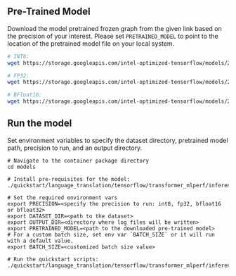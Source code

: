 <!--- 50. Baremetal -->
## Pre-Trained Model

Download the model pretrained frozen graph from the given link based on the precision of your interest. Please set `PRETRAINED_MODEL` to point to the location of the pretrained model file on your local system.
```bash
# INT8:
wget https://storage.googleapis.com/intel-optimized-tensorflow/models/2_10_0/transformer_mlperf_int8.pb

# FP32:
wget https://storage.googleapis.com/intel-optimized-tensorflow/models/2_10_0/transformer_mlperf_fp32.pb

# BFloat16:
wget https://storage.googleapis.com/intel-optimized-tensorflow/models/2_10_0/transformer_mlperf_bf16.pb
```

## Run the model

Set environment variables to
specify the dataset directory, pretrained model path, precision to run, and
an output directory.
```
# Navigate to the container package directory
cd models

# Install pre-requisites for the model:
./quickstart/language_translation/tensorflow/transformer_mlperf/inference/cpu/setup_spr.sh

# Set the required environment vars
export PRECISION=<specify the precision to run: int8, fp32, bfloat16 or bfloat32>
export DATASET_DIR=<path to the dataset>
export OUTPUT_DIR=<directory where log files will be written>
export PRETRAINED_MODEL=<path to the downloaded pre-trained model>
# For a custom batch size, set env var `BATCH_SIZE` or it will run with a default value.
export BATCH_SIZE=<customized batch size value>

# Run the quickstart scripts:
./quickstart/language_translation/tensorflow/transformer_mlperf/inference/cpu/<script_name>.sh

